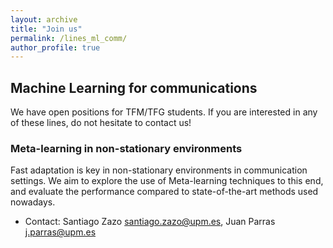 ```yaml
---
layout: archive
title: "Join us"
permalink: /lines_ml_comm/
author_profile: true
---
```


## Machine Learning for communications

We have open positions for TFM/TFG students. If you are interested in any of these lines, do not hesitate to contact us!

### Meta-learning in non-stationary environments

Fast adaptation is key in non-stationary environments in communication settings. We aim to explore the use of Meta-learning techniques to this end, and evaluate the performance compared to state-of-the-art methods used nowadays.
* Contact: Santiago Zazo [santiago.zazo@upm.es](mailto:santiago.zazo@upm.es), Juan Parras [j.parras@upm.es](mailto:j.parras@upm.es)


